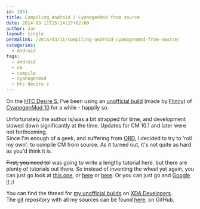 ```yaml
---
id: 1051
title: Compiling Android / CyanogenMod from source
date: 2014-03-11T15:14:27+02:00
author: Jan
layout: single
permalink: /2014/03/11/compiling-android-cyanogenmod-from-source/
categories:
  - Android
tags:
  - android
  - cm
  - compile
  - cyanogenmod
  - htc desire s
---
```

On the [HTC Desire S](http://www.gsmarena.com/htc_desire_s-3776.php), I've been using an 
[unofficial build](http://forum.xda-developers.com/showthread.php?t=2031694) 
(made by [Flinny](http://forum.xda-developers.com/member.php?u=4350964)) of 
[CyanogenMod 10](http://cyanogenmod.com/) for a while - happily so.  

Unfortunately the author is/was a bit strapped for time, and development slowed down 
significantly at the time. Updates for CM 10.1 and later were not forthcoming.  
Since I'm enough of a geek, and suffering from [ORD](http://www.xda-developers.com/announcements/do-you-have-obsessive-rom-updating-disorder-ord/),
I decided to try to 'roll my own': to compile CM from source. As it turned out, it's not 
quite as hard as you'd think it is.

~~First, you need to~~I was going to write a lengthy tutorial here, but there are plenty of 
tutorials out there. 
So instead of inventing the wheel yet again, you can just go look at 
[this one](http://forum.xda-developers.com/nexus-4/general/guide-cm11-how-to-build-cyanogenmod-11-t2515305), or 
[here](http://wiki.cyanogenmod.org/w/Development) or 
[here](http://www.usoftphone.com/t115104.html). 
Or you can just go and [Google it](http://lmgtfy.com/?q=building+cm+from+source) ;)

You can find the thread for [my unofficial builds](http://forum.xda-developers.com/showthread.php?t=2467013) on [XDA Developers](http://www.xda-developers.com/).  
The [git](https://en.wikipedia.org/wiki/Git_%28software%29) repository with all my sources can be found [here](http://github.com/jdeluyck/), on GitHub.